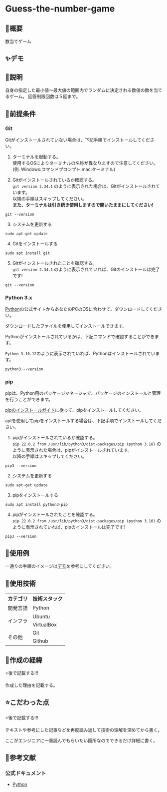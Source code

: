 # Guess-the-number-game

## 🌱概要
数当てゲーム

## ✨デモ


## 📝説明
自身の指定した最小値〜最大値の範囲内でランダムに決定される数値の数を当てるゲーム。
回答制限回数は５回まで。

## 🧰前提条件

### Git
Gitがインストールされていない場合は、下記手順でインストールしてください。

1. ターミナルを起動する。<br>使用するOSによりターミナルの名称が異なりますので注意してください。<br>(例. Windows:コマンドプロンプト,mac:ターミナル)

2. Gitがインストールされているか確認する。<br>`git version 2.34.1` のように表示された場合は、Gitがインストールされています。<br>以降の手順はスキップしてください。<br>**また、ターミナルは引き続き使用しますので開いたままにしてください!**
```
git --version
```

3. システムを更新する
```
sudo apt-get update
```

4. Gitをインストールする
```
sudo apt install git
```

5. Gitがインストールされたことを確認する。<br>`git version 2.34.1` のように表示されていれば、Gitのインストールは完了です!
```
git --version
```

### Python 3.x
[Python](https://www.python.org/downloads/)の公式サイトからあなたのPCのOSに合わせて、ダウンロードしてください。

ダウンロードしたファイルを使用してインストールできます。

Pythonがインストールされているかは、下記コマンドで確認することができます。

`Python 3.10.12`のように表示されていれば、Pythonはインストールされています。

```
python3 --version
```

### pip
pipは、Python用のパッケージマネージャで、パッケージのインストールと管理を行うことができます。

[pipのインストールガイド](https://pip.pypa.io/en/stable/installation/)に従って、pipをインストールしてください。

aptを使用してpipをインストールする場合は、下記手順でインストールしてください。

1. pipがインストールされているか確認する。<br>`pip 22.0.2 from /usr/lib/python3/dist-packages/pip (python 3.10)` のように表示された場合は、pipがインストールされています。<br>以降の手順はスキップしてください。
```
pip3 --version
```

2. システムを更新する
```
sudo apt-get update
```

3. pipをインストールする
```
sudo apt install python3-pip
```

4. pipがインストールされたことを確認する。<br>`pip 22.0.2 from /usr/lib/python3/dist-packages/pip (python 3.10)` のように表示されていれば、pipのインストールは完了です!
```
pip3 --version
```

## 🙋使用例
一通りの手順のイメージは[デモ](#デモ)を参考にしてください。

## 💾使用技術
<table>
<tr>
  <th>カテゴリ</th>
  <th>技術スタック</th>
</tr>
<tr>
  <td>開発言語</td>
  <td>Python</td>
</tr>
<tr>
  <td rowspan=2>インフラ</td>
  <td>Ubuntu</td>
</tr>
<tr>
  <td>VirtualBox</td>
</tr>
<tr>
  <td rowspan=2>その他</td>
  <td>Git</td>
</tr>
<tr>
  <td>Github</td>
</tr>
</table>

## 📜作成の経緯
⭐️後で記載する!!!

作成した理由を記載する。

## ⭐️こだわった点
⭐️後で記載する!!!

テキストや参考にした記事などを再度読み返して技術の理解を深めてから書く。

ここがエンジニアに一番読んでもらいたい箇所なのでできるだけ詳細に書く。



## 📑参考文献
### 公式ドキュメント
- [Python](https://docs.python.org/ja/3/)
